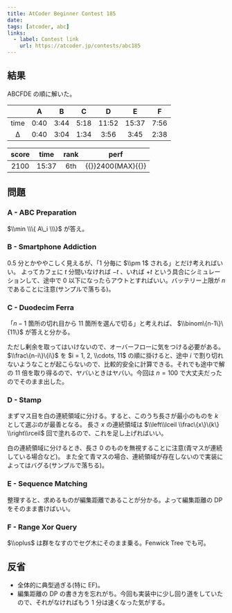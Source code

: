 ```yaml
---
title: AtCoder Beginner Contest 185
date:
tags: [atcoder, abc]
links:
  - label: Contest link
    url: https://atcoder.jp/contests/abc185
---
```


## 結果

ABCFDE の順に解いた。

|      |  A   |  B   |  C   |   D   |   E   |  F   |
| :--: | :--: | :--: | :--: | :---: | :---: | :--: |
| time | 0:40 | 3:44 | 5:18 | 11:52 | 15:37 | 7:56 |
|  Δ   | 0:40 | 3:04 | 1:34 | 3:56  | 3:45  | 2:38 |

| score | time  | rank |                  perf                   |
| :---: | :---: | :--: | :-------------------------------------: |
| 2100  | 15:37 | 6th  | {{<color orange>}}2400(MAX){{</color>}} |

## 問題

### A - ABC Preparation

$\\min \\\{ A\_i \\\}$ が答え。

### B - Smartphone Addiction

$0.5$ 分とかややこしく見えるが、「1 分毎に $\\pm 1$ される」とだけ考えればいい。
よってカフェに $t$ 分間いなければ $-t$ 、いれば $+t$ という具合にシミュレーションして、途中で $0$ 以下になったらアウトとすればいい。バッテリー上限が $n$ であることに注意(サンプルで落ちる)。

### C - Duodecim Ferra

「$n-1$ 箇所の切れ目から $11$ 箇所を選んで切る」と考えれば、 $\\binom\{n-1\}\{11\}$ が答えと分かる。

ただし剰余を取ってはいけないので、オーバーフローに気をつける必要がある。 $\\frac\{n-i\}\{i\}$ を $i = 1, 2, \\cdots, 11$ の順に掛けると、途中 $i$ で割り切れないようなことが起こらないので、比較的安全に計算できる。それでも途中で解の $11$ 倍を取り得るので、ヤバいときはヤバい。今回は $n=100$ で大丈夫だったのでそのまま出した。

### D - Stamp

まずマス目を白の連続領域に分ける。すると、このうち長さが最小のものを $k$ として選ぶのが最善となる。
長さ $x$ の連続領域は $\\left\\lceil \\frac\{x\}\{k\} \\right\\rceil$ 回で塗れるので、これを足し上げればいい。

白の連続領域に分けるとき、長さ $0$ のものを無視することに注意(青マスが連続している場合など)。
また全て青マスの場合、連続領域が存在しないので実装によってはバグる(サンプルで落ちる)。

### E - Sequence Matching

整理すると、求めるものが編集距離であることが分かる。よって編集距離の DP をそのまま書けばいい。

### F - Range Xor Query

$\\oplus$ は群をなすのでセグ木にそのまま乗る。Fenwick Tree でも可。

## 反省

- 全体的に典型過ぎる(特に EF)。
- 編集距離の DP の書き方を忘れがち。今回も実装中に少し回り道をしていたので、それがなければもう 1 分は速くなった気がする。
